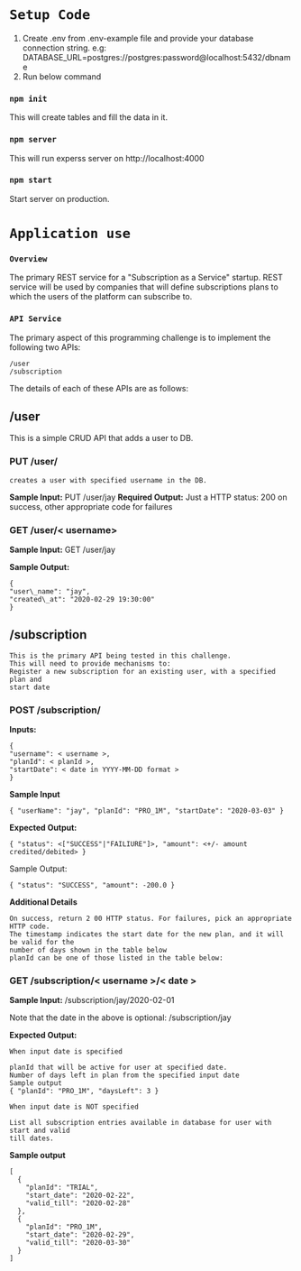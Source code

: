 # `Setup Code`

1. Create .env from .env-example file and provide your database connection string. e.g: DATABASE_URL=postgres://postgres:password@localhost:5432/dbname
2. Run below command

### `npm init`

This will create tables and fill the data in it. 

### `npm server`

This will run experss server on http://localhost:4000

### `npm start`

Start server on production.

# `Application use`
### `Overview`

The primary REST service for a "Subscription as
a Service" startup. REST service will be used by companies that will define subscriptions plans to which the users of the platform can subscribe to.


### `API Service`

The primary aspect of this programming challenge is to implement the following two
APIs:

```
/user
/subscription
```
The details of each of these APIs are as follows:

## /user

This is a simple CRUD API that adds a user to DB.

### PUT /user/

```
creates a user with specified username in the DB.
```

**Sample Input:** PUT /user/jay
**Required Output:** Just a HTTP status: 200 on success, other appropriate code for
failures

### GET /user/< username>

**Sample Input:** GET /user/jay

**Sample Output:**

```
{
"user\_name": "jay",
"created\_at": "2020-02-29 19:30:00"
}
```
## /subscription

```
This is the primary API being tested in this challenge.
This will need to provide mechanisms to:
Register a new subscription for an existing user, with a specified plan and
start date
```
### POST /subscription/

**Inputs:**

```
{
"username": < username >,
"planId": < planId >,
"startDate": < date in YYYY-MM-DD format >
}
```
**Sample Input**

```
{ "userName": "jay", "planId": "PRO_1M", "startDate": "2020-03-03" }
```
**Expected Output:**

```
{ "status": <["SUCCESS"|"FAILIURE"]>, "amount": <+/- amount
credited/debited> }
```

Sample Output:

```
{ "status": "SUCCESS", "amount": -200.0 }
```
**Additional Details**

```
On success, return 2 00 HTTP status. For failures, pick an appropriate HTTP code.
The timestamp indicates the start date for the new plan, and it will be valid for the
number of days shown in the table below
planId can be one of those listed in the table below:
```
### GET /subscription/< username >/< date >

**Sample Input:**
/subscription/jay/2020-02-01

Note that the date in the above is optional:
/subscription/jay

**Expected Output:**

```
When input date is specified
```
```
planId that will be active for user at specified date.
Number of days left in plan from the specified input date
Sample output
{ "planId": "PRO_1M", "daysLeft": 3 }
```
```
When input date is NOT specified
```
```
List all subscription entries available in database for user with start and valid
till dates.
```


**Sample output**

```
[
  {
    "planId": "TRIAL",
    "start_date": "2020-02-22",
    "valid_till": "2020-02-28"
  },
  {
    "planId": "PRO_1M",
    "start_date": "2020-02-29",
    "valid_till": "2020-03-30"
  }
]
```

